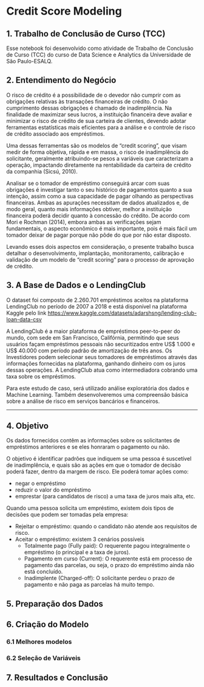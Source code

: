 # Credit Score Modeling

## 1. Trabalho de Conclusão de Curso (TCC)
Esse notebook foi desenvolvido como atividade de Trabalho de Conclusão de Curso (TCC) do curso de Data Science e Analytics da Universidade de São Paulo-ESALQ.


## 2. Entendimento do Negócio
  O risco de crédito é a possibilidade de o devedor não cumprir com as obrigações relativas às transações financeiras de crédito. O não cumprimento dessas obrigações é chamado de inadimplência. Na finalidade de maximizar seus lucros, a instituição financeira deve avaliar e minimizar o risco de crédito de sua carteira de clientes, devendo adotar ferramentas estatísticas mais eficientes para a análise e o controle de risco de crédito associado aos empréstimos.
 
 Uma dessas ferramentas são os modelos de “credit scoring”, que visam medir de forma objetiva, rápida e em massa, o risco de inadimplência do solicitante, geralmente atribuindo-se pesos a variáveis que caracterizam a operação, impactando diretamente na rentabilidade da carteira de crédito da companhia (Sicsú, 2010).
  
  Analisar se o tomador de empréstimo conseguirá arcar com suas obrigações é investigar tanto o seu histórico de pagamentos quanto a sua intenção, assim como a sua capacidade de pagar olhando as perspectivas financeiras. Ambas as apurações necessitam de dados atualizados e, de modo geral, quanto mais informações obtiver, melhor a instituição financeira poderá decidir quanto à concessão do crédito. De acordo com Mori e Rochman (2014), embora ambas as verificações sejam fundamentais, o aspecto econômico é mais importante, pois é mais fácil um tomador deixar de pagar porque não pôde do que por não estar disposto.
 
 Levando esses dois aspectos em consideração, o presente trabalho busca detalhar o desenvolvimento, implantação, monitoramento, calibração e validação de um modelo de “credit scoring” para o processo de aprovação de crédito.


## 3. A Base de Dados e o LendingClub
  O dataset foi composto de 2.260.701 empréstimos aceitos na plataforma LendingClub no período de 2007 a 2018 e está disponível na plataforma Kaggle pelo link  https://www.kaggle.com/datasets/adarshsng/lending-club-loan-data-csv
 
  A LendingClub é a maior plataforma de empréstimos peer-to-peer do mundo, com sede em San Francisco, Califórnia, permitindo que seus usuários façam empréstimos pessoais não securitizados entre US$ 1.000 e US$ 40.000 com período padrão de amortização de três anos. Os Investidores podem selecionar seus tomadores de empréstimos através das informações fornecidas na plataforma, ganhando dinheiro com os juros dessas operações. A LendingClub atua como intermediadora cobrando uma taxa sobre os empréstimos.
 
  Para este estudo de caso, será utilizado análise exploratória dos dados e Machine Learning. Também desenvolveremos uma compreensão básica sobre a análise de risco em serviços bancários e financeiros.

-----

## 4. Objetivo
  Os dados fornecidos contêm as informações sobre os solicitantes de empréstimos anteriores e se eles honraram o pagamento ou não. 

  O objetivo é identificar padrões que indiquem se uma pessoa é suscetível de inadimplência, e quais são as ações em que o tomador de decisão poderá fazer, dentro da margem de risco. Ele poderá tomar ações como:
 - negar o empréstimo
 - reduzir o valor do empréstimo
 - emprestar (para candidatos de risco) a uma taxa de juros mais alta, etc.

Quando uma pessoa solicita um empréstimo, existem dois tipos de decisões que podem ser tomadas pela empresa:
- Rejeitar o empréstimo: quando o candidato não atende aos requisitos de risco.
- Aceitar o empréstimo: existem 3 cenários possíveis
  - Totalmente pago (Fully paid): O requerente pagou integralmente o empréstimo (o principal e a taxa de juros).
  - Pagamento em curso (Current): O requerente está em processo de pagamento das parcelas, ou seja, o prazo do empréstimo ainda não está concluído.
  - Inadimplente (Charged-off): O solicitante perdeu o prazo de pagamento e não paga as parcelas há muito tempo.

## 5. Preparação dos Dados

## 6. Criação do Modelo

### 6.1 Melhores modelos

### 6.2 Seleção de Variáveis

## 7. Resultados e Conclusão
